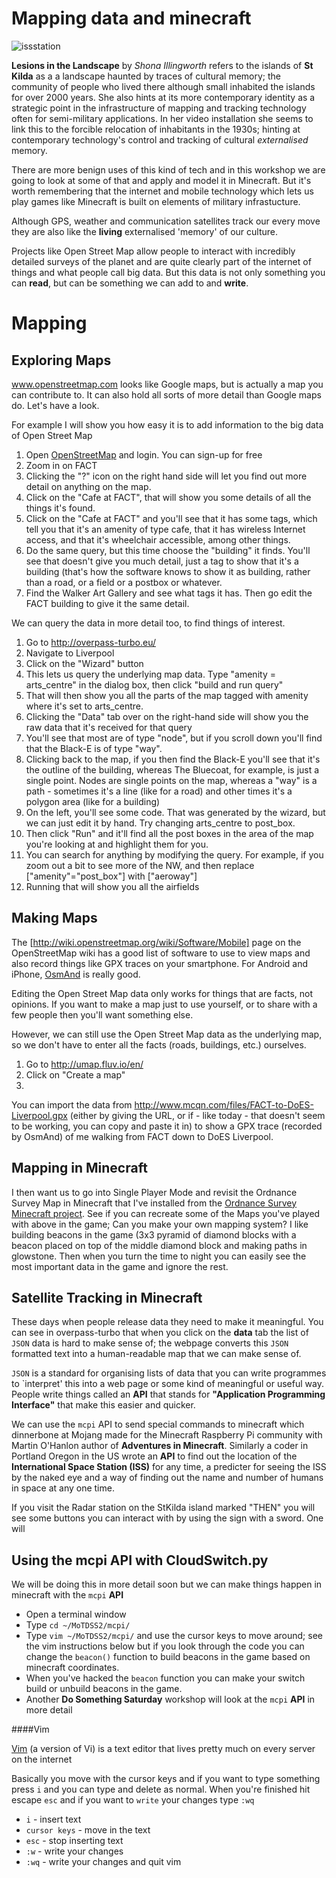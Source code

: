 # Mapping data and minecraft

![issstation](https://cloud.githubusercontent.com/assets/128456/10395286/ff14c8d0-6e93-11e5-8dd3-5d6fa0e66edd.png)


**Lesions in the Landscape** by *Shona Illingworth* refers to the islands of **St Kilda** as a a landscape haunted by traces of cultural memory; the community of people who lived there although small inhabited the islands for over 2000 years. She also hints at its more contemporary identity as a strategic point in the infrastructure of mapping and tracking technology often for semi-military applications. In her video installation she seems to link this to the forcible relocation of inhabitants in the 1930s; hinting at contemporary technology's control and tracking of cultural *externalised* memory. 

There are more benign uses of this kind of tech and in this workshop we are going to look at some of that and apply and model it in Minecraft. But it's worth remembering that the internet and mobile technology which lets us play games like Minecraft is built on elements of military infrastucture. 


Although GPS, weather and communication satellites track our every move they are also like the **living** externalised 'memory' of our culture.   

Projects like Open Street Map allow people to interact with incredibly detailed surveys of the planet and are quite clearly part of the internet of things and what people call big data. But this data is not only something you can **read**, but can be something we can add to and **write**.

# Mapping

## Exploring Maps
www.openstreetmap.com looks like Google maps, but is actually a map you can contribute to.  It can also hold all sorts of more detail than Google maps do.  Let's have a look.

For example I will show you how easy it is to add information to the big data of Open Street Map
1. Open [OpenStreetMap](http://jekyllrb.com/docs/drafts/) and login. You can sign-up for free
1. Zoom in on FACT
1. Clicking the "?" icon on the right hand side will let you find out more detail on anything on the map.  
1. Click on the "Cafe at FACT", that will show you some details of all the things it's found.
1. Click on the "Cafe at FACT" and you'll see that it has some tags, which tell you that it's an amenity of type cafe, that it has wireless Internet access, and that it's wheelchair accessible, among other things.
1. Do the same query, but this time choose the "building" it finds.  You'll see that doesn't give you much detail, just a tag to show that it's a building (that's how the software knows to show it as building, rather than a road, or a field or a postbox or whatever.
1. Find the Walker Art Gallery and see what tags it has.  Then go edit the FACT building to give it the same detail.

We can query the data in more detail too, to find things of interest.

1. Go to http://overpass-turbo.eu/
1. Navigate to Liverpool
1. Click on the "Wizard" button
1. This lets us query the underlying map data.  Type "amenity = arts_centre" in the dialog box, then click "build and run query"
1. That will then show you all the parts of the map tagged with amenity where it's set to arts_centre.
1. Clicking the "Data" tab over on the right-hand side will show you the raw data that it's received for that query
1. You'll see that most are of type "node", but if you scroll down you'll find that the Black-E is of type "way".
1. Clicking back to the map, if you then find the Black-E you'll see that it's the outline of the building, whereas The Bluecoat, for example, is just a single point.  Nodes are single points on the map, whereas a "way" is a path - sometimes it's a line (like for a road) and other times it's a polygon area (like for a building)
1. On the left, you'll see some code.  That was generated by the wizard, but we can just edit it by hand.  Try changing arts_centre to post_box.
1. Then click "Run" and it'll find all the post boxes in the area of the map you're looking at and highlight them for you.
1. You can search for anything by modifying the query.  For example, if you zoom out a bit to see more of the NW, and then replace ["amenity"="post_box"] with ["aeroway"]
1. Running that will show you all the airfields

## Making Maps

The [http://wiki.openstreetmap.org/wiki/Software/Mobile] page on the OpenStreetMap wiki has a good list of software to use to view maps and also record things like GPX traces on your smartphone.  For Android and iPhone, [OsmAnd](http://osmand.net/) is really good.

Editing the Open Street Map data only works for things that are facts, not opinions.  If you want to make a map just to use yourself, or to share with a few people then you'll want something else.

However, we can still use the Open Street Map data as the underlying map, so we don't have to enter all the facts (roads, buildings, etc.) ourselves.

1. Go to http://umap.fluv.io/en/
1. Click on "Create a map"
1. 

You can import the data from http://www.mcqn.com/files/FACT-to-DoES-Liverpool.gpx (either by giving the URL, or if - like today - that doesn't seem to be working, you can copy and paste it in) to show a GPX trace (recorded by OsmAnd) of me walking from FACT down to DoES Liverpool.

## Mapping in Minecraft

I then want us to go into Single Player Mode and revisit the Ordnance Survey Map in Minecraft that I've installed from the [Ordnance Survey Minecraft project](http://www.ordnancesurvey.co.uk/innovate/developers/minecraft-map-britain.html). See if you can recreate some of the Maps you've played with above in the game; Can you make your own mapping system? I like building beacons in the game (3x3 pyramid of diamond blocks with a beacon placed on top of the middle diamond block and making paths in glowstone. Then when you turn the time to night you can easily see the most important data in the game and ignore the rest.

## Satellite Tracking in Minecraft

These days when people release data they need to make it meaningful. You can see in overpass-turbo that when you click on the **data** tab the list of `JSON` data is hard to make sense of; the webpage converts this `JSON` formatted text into a human-readable map that we can make sense of.

`JSON` is a standard for organising lists of data that you can write programmes to `interpret' this into a web page or some kind of meaningful or useful way. People write things called an  **API** that stands for **"Application Programming Interface"** that make this easier and quicker.

We can use the `mcpi` API to send special commands to minecraft which dinnerbone at Mojang made for the Minecraft Raspberry Pi community with Martin O'Hanlon author of **Adventures in Minecraft**. Similarly a coder in Portland Oregon in the US wrote an **API** to find out the location of the **International Space Station (ISS)** for any time, a predicter for seeing the ISS by the naked eye and a way of finding out the name and number of humans in space at any one time.

If you visit the Radar station on the StKilda island marked "THEN" you will see some buttons you can interact with by using the sign with a sword. One will 

## Using the mcpi API with CloudSwitch.py

We will be doing this in more detail soon but we can make things happen in minecraft with the `mcpi` **API**
 
 * Open a terminal window
 * Type `cd ~/MoTDSS2/mcpi/`  
 * Type `vim ~/MoTDSS2/mcpi/` and use the cursor keys to move around; see the vim instructions below but if you look through the code you can change the `beacon()` function to build beacons in the game based on minecraft coordinates.
 * When you've hacked the `beacon` function you can make your switch build or unbuild beacons in the game.
 * Another **Do Something Saturday** workshop will look at the `mcpi` **API** in more detail


####Vim

[Vim](http://vim.rtorr.com/) (a version of Vi) is a text editor that lives pretty much on every server on the internet 

Basically you move with the cursor keys and if you want to type something press `i` and you can type and delete as normal. When you're finished hit escape `esc` and if you want to `write` your changes type `:wq`  

 * `i` - insert text
 * `cursor keys` - move in the text
 * `esc` - stop inserting text
 * `:w` - write your changes
 * `:wq` - write your changes and quit vim



